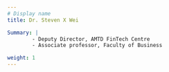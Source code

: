 ```yaml
---
# Display name
title: Dr. Steven X Wei

Summary: | 
        - Deputy Director, AMTD FinTech Centre
        - Associate professor, Faculty of Business

weight: 1
---
```


